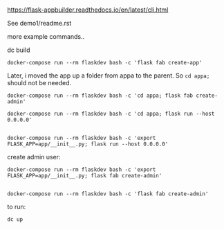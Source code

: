 #

https://flask-appbuilder.readthedocs.io/en/latest/cli.html





See demo1/readme.rst



more example commands..



dc build

    docker-compose run --rm flaskdev bash -c 'flask fab create-app'


Later, i moved the app up a folder from appa to the parent. So `cd appa;` should not be needed.

    docker-compose run --rm flaskdev bash -c 'cd appa; flask fab create-admin'

    docker-compose run --rm flaskdev bash -c 'cd appa; flask run --host 0.0.0.0'


    docker-compose run --rm flaskdev bash -c 'export FLASK_APP=app/__init__.py; flask run --host 0.0.0.0'
    

create admin user:

    docker-compose run --rm flaskdev bash -c 'export FLASK_APP=app/__init__.py; flask fab create-admin'


    docker-compose run --rm flaskdev bash -c 'flask fab create-admin'

to run:

    dc up



